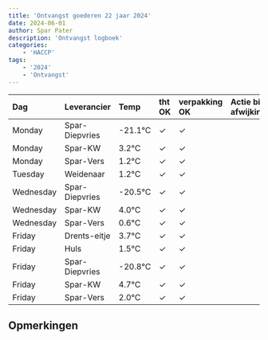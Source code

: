 ```yaml
---
title: 'Ontvangst goederen 22 jaar 2024'
date: 2024-06-01
author: Spar Pater
description: 'Ontvangst logboek'
categories:
    - 'HACCP'
tags:
    - '2024'
    - 'Ontvangst'
---
```

| Dag | Leverancier | Temp | tht OK | verpakking OK | Actie bij afwijking | Controle door |
|:---|:---|:---|:---|:---|:---|:---|
| Monday | Spar-Diepvries | -21.1°C | &check; | &check; | | DPater |
| Monday | Spar-KW | 3.2°C | &check; | &check; | | DPater |
| Monday | Spar-Vers | 1.2°C | &check; | &check; | | DPater |
| Tuesday | Weidenaar | 1.2°C | &check; | &check; | | DPater |
| Wednesday | Spar-Diepvries | -20.5°C | &check; | &check; | | WPater |
| Wednesday | Spar-KW | 4.0°C | &check; | &check; | | WPater |
| Wednesday | Spar-Vers | 0.6°C | &check; | &check; | | WPater |
| Friday | Drents-eitje | 3.7°C | &check; | &check; | | WPater |
| Friday | Huls | 1.5°C | &check; | &check; | | WPater |
| Friday | Spar-Diepvries | -20.8°C | &check; | &check; | | WPater |
| Friday | Spar-KW | 4.7°C | &check; | &check; | | WPater |
| Friday | Spar-Vers | 2.0°C | &check; | &check; | | WPater |

## Opmerkingen


